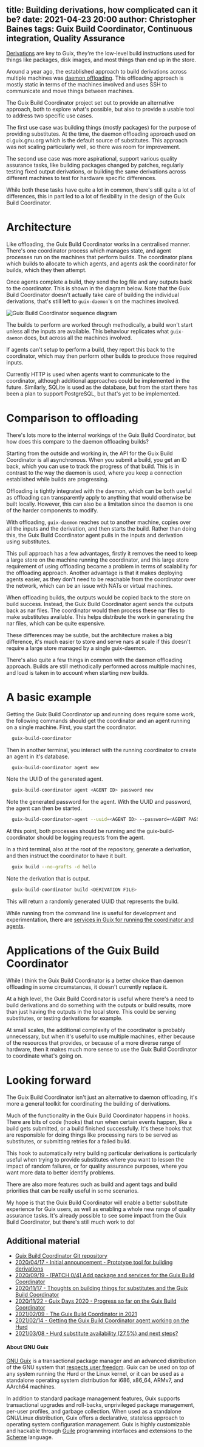 title: Building derivations, how complicated can it be?
date: 2021-04-23 20:00
author: Christopher Baines
tags: Guix Build Coordinator, Continuous integration, Quality Assurance
---

[Derivations][derivations] are key to Guix, they're the low-level build instructions
used for things like packages, disk images, and most things than end
up in the store.

Around a year ago, the established approach to build derivations
across multiple machines was [daemon offloading][offloading]. This
offloading approach is mostly static in terms of the machines involved
and uses SSH to communicate and move things between machines.

[derivations]: https://guix.gnu.org/manual/en/html_node/Derivations.html
[offloading]: https://guix.gnu.org/manual/en/html_node/Daemon-Offload-Setup.html

The Guix Build Coordinator project set out to provide an alternative
approach, both to explore what's possible, but also to provide a
usable tool to address two specific use cases.

The first use case was building things (mostly packages) for the
purpose of providing substitutes. At the time, the daemon offloading
approach used on ci.guix.gnu.org which is the default source of
substitutes. This approach was not scaling particularly well, so there
was room for improvement.

The second use case was more aspirational, support various quality
assurance tasks, like building packages changed by patches, regularly
testing fixed output derivations, or building the same derivations
across different machines to test for hardware specific differences.

While both these tasks have quite a lot in common, there's still quite
a lot of differences, this in part led to a lot of flexibility in the
design of the Guix Build Coordinator.

# Architecture

Like offloading, the Guix Build Coordinator works in a centralised
manner. There's one coordinator process which manages state, and agent
processes run on the machines that perform builds. The coordinator
plans which builds to allocate to which agents, and agents ask the
coordinator for builds, which they then attempt.

Once agents complete a build, they send the log file and any outputs
back to the coordinator. This is shown in the diagram below. Note that
the Guix Build Coordinator doesn't actually take care of building the
individual derivations, that's still left to `guix-daemon`'s on the
machines involved.

![Guix Build Coordinator sequence diagram](/static/blog/img/build-coordinator-architecture.svg)

The builds to perform are worked through methodically, a build won't
start unless all the inputs are available. This behaviour replicates
what `guix-daemon` does, but across all the machines involved.

If agents can't setup to perform a build, they report this back to the
coordinator, which may then perform other builds to produce those
required inputs.

Currently HTTP is used when agents want to communicate to the
coordinator, although additional approaches could be implemented in
the future. Similarly, SQLite is used as the database, but from the
start there has been a plan to support PostgreSQL, but that's yet to
be implemented.

# Comparison to offloading

There's lots more to the internal workings of the Guix Build
Coordinator, but how does this compare to the daemon offloading
builds?

Starting from the outside and working in, the API for the Guix Build
Coordinator is all asynchronous. When you submit a build, you get an
ID back, which you can use to track the progress of that build. This
is in contrast to the way the daemon is used, where you keep a
connection established while builds are progressing.

Offloading is tightly integrated with the daemon, which can be both
useful as offloading can transparently apply to anything that would
otherwise be built locally. However, this can also be a limitation
since the daemon is one of the harder components to modify.

With offloading, `guix-daemon` reaches out to another machine, copies
over all the inputs and the derivation, and then starts the
build. Rather than doing this, the Guix Build Coordinator agent pulls
in the inputs and derivation using substitutes.

This pull approach has a few advantages, firstly it removes the need
to keep a large store on the machine running the coordinator, and this
large store requirement of using offloading became a problem in terms
of scalability for the offloading approach. Another advantage is that
it makes deploying agents easier, as they don't need to be reachable
from the coordinator over the network, which can be an issue with NATs
or virtual machines.

When offloading builds, the outputs would be copied back to the store
on build success. Instead, the Guix Build Coordinator agent sends the
outputs back as nar files. The coordinator would then process these
nar files to make substitutes available. This helps distribute the
work in generating the nar files, which can be quite expensive.

These differences may be subtle, but the architecture makes a big
difference, it's much easier to store and serve nars at scale if this
doesn't require a large store managed by a single guix-daemon.

There's also quite a few things in common with the daemon offloading
approach. Builds are still methodically performed across multiple
machines, and load is taken in to account when starting new builds.

# A basic example

Getting the Guix Build Coordinator up and running does require some
work, the following commands should get the coordinator and an agent
running on a single machine. First, you start the coordinator.

```sh
  guix-build-coordinator
```

Then in another terminal, you interact with the running coordinator to
create an agent in it's database.

```sh
  guix-build-coordinator agent new
```

Note the UUID of the generated agent.

```sh
  guix-build-coordinator agent <AGENT ID> password new
```

Note the generated password for the agent. With the UUID and password,
the agent can then be started.

```sh
  guix-build-coordinator-agent --uuid=<AGENT ID> --password=<AGENT PASSWORD>
```

At this point, both processes should be running and the
guix-build-coordinator should be logging requests from the agent.

In a third terminal, also at the root of the repository, generate a
derivation, and then instruct the coordinator to have it built.

```sh
  guix build --no-grafts -d hello
```

Note the derivation that is output.

```sh
  guix-build-coordinator build <DERIVATION FILE>
```

This will return a randomly generated UUID that represents the build.

While running from the command line is useful for development and
experimentation, there are [services in Guix for running the
coordinator and agents][services].

[services]: https://guix.gnu.org/en/manual/en/html_node/Guix-Services.html#Guix-Build-Coordinator

# Applications of the Guix Build Coordinator

While I think the Guix Build Coordinator is a better choice than
daemon offloading in some circumstances, it doesn't currently replace
it.

At a high level, the Guix Build Coordinator is useful where there's a
need to build derivations and do something with the outputs or build
results, more than just having the outputs in the local store. This
could be serving substitutes, or testing derivations for example.

At small scales, the additional complexity of the coordinator is
probably unnecessary, but when it's useful to use multiple machines,
either because of the resources that provides, or because of a more
diverse range of hardware, then it makes much more sense to use the
Guix Build Coordinator to coordinate what's going on.

# Looking forward

The Guix Build Coordinator isn't just an alternative to daemon
offloading, it's more a general toolkit for coordinating the building
of derivations.

Much of the functionality in the Guix Build Coordinator happens in
hooks. There are bits of code (hooks) that run when certain events
happen, like a build gets submitted, or a build finished
successfully. It's these hooks that are responsible for doing things
like processing nars to be served as substitutes, or submitting
retries for a failed build.

This hook to automatically retry building particular derivations is
particularly useful when trying to provide substitutes where you want
to lessen the impact of random failures, or for quality assurance
purposes, where you want more data to better identify problems.

There are also more features such as build and agent tags and build
priorities that can be really useful in some scenarios.

My hope is that the Guix Build Coordinator will enable a better
substitute experience for Guix users, as well as enabling a whole new
range of quality assurance tasks. It's already possible to see some
impact from the Guix Build Coordinator, but there's still much work to
do!

## Additional material

 - [Guix Build Coordinator Git repository](https://git.cbaines.net/guix/build-coordinator/)
 - [2020/04/17 - Initial announcement - Prototype tool for building derivations](https://lists.gnu.org/archive/html/guix-devel/2020-04/msg00323.html)
 - [2020/09/19 - \[PATCH 0/4\] Add package and services for the Guix Build Coordinator](https://issues.guix.gnu.org/43494)
 - [2020/11/17 - Thoughts on building things for substitutes and the Guix Build Coordinator](https://lists.gnu.org/archive/html/guix-devel/2020-11/msg00417.html)
 - [2020/11/22 - Guix Days 2020 - Progress so far on the Guix Build Coordinator](https://xana.lepiller.eu/guix-days-2020/guix-days-2020-christopher-baines-guix-build-coordinator.mp4)
 - [2021/02/09 - The Guix Build Coordinator in 2021](https://lists.gnu.org/archive/html/guix-devel/2021-02/msg00148.html)
 - [2021/02/14 - Getting the Guix Build Coordinator agent working on the Hurd](https://lists.gnu.org/archive/html/guix-devel/2021-02/msg00223.html)
 - [2021/03/08 - Hurd substitute availability (27.5%) and next steps?](https://lists.gnu.org/archive/html/guix-devel/2021-03/msg00074.html)

#### About GNU Guix

[GNU Guix](https://www.gnu.org/software/guix) is a transactional package
manager and an advanced distribution of the GNU system that [respects
user
freedom](https://www.gnu.org/distros/free-system-distribution-guidelines.html).
Guix can be used on top of any system running the Hurd or the Linux
kernel, or it can be used as a standalone operating system distribution
for i686, x86_64, ARMv7, and AArch64 machines.

In addition to standard package management features, Guix supports
transactional upgrades and roll-backs, unprivileged package management,
per-user profiles, and garbage collection.  When used as a standalone
GNU/Linux distribution, Guix offers a declarative, stateless approach to
operating system configuration management.  Guix is highly customizable
and hackable through [Guile](https://www.gnu.org/software/guile)
programming interfaces and extensions to the
[Scheme](http://schemers.org) language.
